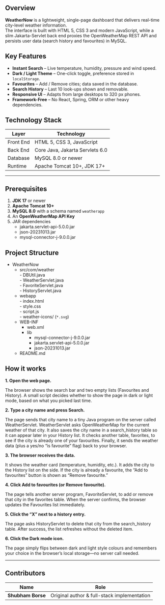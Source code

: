 ## Overview
**WeatherNow** is a lightweight, single-page dashboard that delivers real-time city-level weather information.  
The interface is built with HTML 5, CSS 3 and modern JavaScript, while a slim Jakarta-Servlet back end proxies the OpenWeatherMap REST API and persists user data (search history and favourites) in MySQL.

## Key Features
-  **Instant Search** – Live temperature, humidity, pressure and wind speed.
-  **Dark / Light Theme** – One-click toggle, preference stored in `localStorage`.
-  **Favourites** – Add / Remove cities; data saved in the database.
-  **Search History** – Last 10 look-ups shown and removable.
-  **Responsive UI** – Adapts from large desktops to 320 px phones.
-  **Framework-Free** – No React, Spring, ORM or other heavy dependencies.

## Technology Stack

| Layer        | Technology                                                                    |
|--------------|-------------------------------------------------------------------------------|
| Front End    | HTML 5, CSS 3, JavaScript |
| Back End     | Core Java, Jakarta Servlets 6.0  |
| Database     | MySQL 8.0 or newer                                                     |
| Runtime      | Apache Tomcat 10+, JDK 17+                 |

---

## Prerequisites
1. **JDK 17** or newer  
2. **Apache Tomcat 10+**
3. **MySQL 8.0** with a schema named `weatherapp`  
4. An **OpenWeatherMap API Key**
5. JAR dependencies 
   - jakarta.servlet-api-5.0.0.jar 
   - json-20231013.jar
   - mysql-connector-j-9.0.0.jar 

## Project Structure

- WeatherNow  
  - src/com/weather     
          - DBUtil.java  
          - WeatherServlet.java  
          - FavoriteServlet.java  
          - HistoryServlet.java  
  - webapp  
        - index.html  
        - style.css  
        - script.js  
        - weather-icons/ (`*.svg`)
  - WEB-INF
     - web.xml
     - lib
          - mysql-connector-j-9.0.0.jar 
          - jakarta.servlet-api-5.0.0.jar 
          - json-20231013.jar
  - README.md


## How it works 
**1. Open the web page.**

  The browser shows the search bar and two empty lists (Favourites and History).
  A small script decides whether to show the page in dark or light mode, based on what you picked last time.


**2. Type a city name and press Search.**

  The page sends that city name to a tiny Java program on the server called WeatherServlet.
  WeatherServlet asks OpenWeatherMap for the current weather of that city.
  It also saves the city name in a search_history table so it can appear later in your History list.
  It checks another table, favorites, to see if the city is already one of your favourites.
  Finally, it sends the weather data (plus a yes/no “is favourite” flag) back to your browser.


**3. The browser receives the data.**

  It shows the weather card (temperature, humidity, etc.).
  It adds the city to the History list on the side.
  If the city is already a favourite, the “Add to favourites” button is shown as “Remove favourite.”


**4. Click Add to favourites (or Remove favourite).**

  The page tells another server program, FavoriteServlet, to add or remove that city in the favorites table.
  When the server confirms, the browser updates the Favourites list immediately.


**5. Click the “X” next to a history entry.**

  The page asks HistoryServlet to delete that city from the search_history table.
  After success, the list refreshes without the deleted item.


**6. Click the Dark mode icon.**
   
  The page simply flips between dark and light style colours and remembers your choice in the browser’s local storage—no server call needed.
  
  

---

## Contributors
| Name | Role  |
|------|---------------------|
| **Shubham Borse** | Original author & full-stack implementation |


